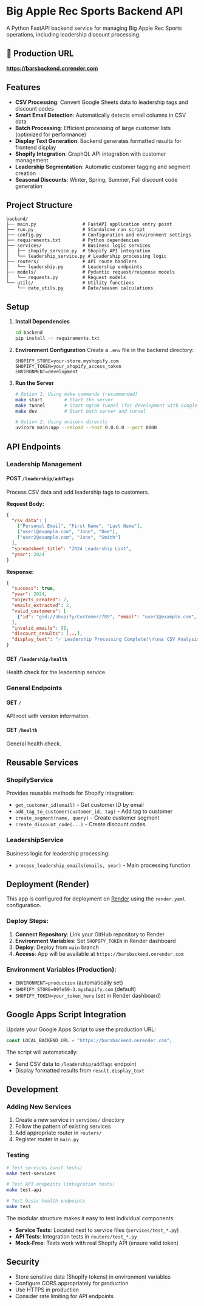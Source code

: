 # Big Apple Rec Sports Backend API

A Python FastAPI backend service for managing Big Apple Rec Sports operations, including leadership discount processing.

## 🚀 **Production URL**
**https://barsbackend.onrender.com**

## Features

- **CSV Processing**: Convert Google Sheets data to leadership tags and discount codes
- **Smart Email Detection**: Automatically detects email columns in CSV data
- **Batch Processing**: Efficient processing of large customer lists (optimized for performance)
- **Display Text Generation**: Backend generates formatted results for frontend display
- **Shopify Integration**: GraphQL API integration with customer management
- **Leadership Segmentation**: Automatic customer tagging and segment creation
- **Seasonal Discounts**: Winter, Spring, Summer, Fall discount code generation

## Project Structure

```
backend/
├── main.py                 # FastAPI application entry point
├── run.py                  # Standalone run script
├── config.py               # Configuration and environment settings
├── requirements.txt        # Python dependencies
├── services/               # Business logic services
│   ├── shopify_service.py  # Shopify API integration
│   └── leadership_service.py # Leadership processing logic
├── routers/                # API route handlers
│   └── leadership.py       # Leadership endpoints
├── models/                 # Pydantic request/response models
│   └── requests.py         # Request models
└── utils/                  # Utility functions
    └── date_utils.py       # Date/season calculations
```

## Setup

1. **Install Dependencies**
   ```bash
   cd backend
   pip install -r requirements.txt
   ```

2. **Environment Configuration**
   Create a `.env` file in the backend directory:
   ```
   SHOPIFY_STORE=your-store.myshopify.com
   SHOPIFY_TOKEN=your_shopify_access_token
   ENVIRONMENT=development
   ```

3. **Run the Server**
   ```bash
   # Option 1: Using make commands (recommended)
   make start        # Start the server
   make tunnel       # Start ngrok tunnel (for development with Google Apps Script)
   make dev          # Start both server and tunnel
   
   # Option 2: Using uvicorn directly
   uvicorn main:app --reload --host 0.0.0.0 --port 8000
   ```

## API Endpoints

### Leadership Management

#### POST `/leadership/addTags`
Process CSV data and add leadership tags to customers.

**Request Body:**
```json
{
  "csv_data": [
    ["Personal Email", "First Name", "Last Name"],
    ["user1@example.com", "John", "Doe"],
    ["user2@example.com", "Jane", "Smith"]
  ],
  "spreadsheet_title": "2024 Leadership List",
  "year": 2024
}
```

**Response:**
```json
{
  "success": true,
  "year": 2024,
  "objects_created": 2,
  "emails_extracted": 2,
  "valid_customers": [
    {"id": "gid://shopify/Customer/789", "email": "user1@example.com", "existing_tags": ["customer"]}
  ],
  "invalid_emails": [],
  "discount_results": [...],
  "display_text": "✅ Leadership Processing Complete!\n\n📊 CSV Analysis:\n• Total rows processed: 3\n..."
}
```

#### GET `/leadership/health`
Health check for the leadership service.

### General Endpoints

#### GET `/`
API root with version information.

#### GET `/health`
General health check.

## Reusable Services

### ShopifyService
Provides reusable methods for Shopify integration:
- `get_customer_id(email)` - Get customer ID by email
- `add_tag_to_customer(customer_id, tag)` - Add tag to customer
- `create_segment(name, query)` - Create customer segment
- `create_discount_code(...)` - Create discount codes

### LeadershipService
Business logic for leadership processing:
- `process_leadership_emails(emails, year)` - Main processing function

## Deployment (Render)

This app is configured for deployment on [Render](https://render.com) using the `render.yaml` configuration.

### Deploy Steps:
1. **Connect Repository**: Link your GitHub repository to Render
2. **Environment Variables**: Set `SHOPIFY_TOKEN` in Render dashboard  
3. **Deploy**: Deploy from `main` branch
4. **Access**: App will be available at `https://barsbackend.onrender.com`

### Environment Variables (Production):
- `ENVIRONMENT=production` (automatically set)
- `SHOPIFY_STORE=09fe59-3.myshopify.com` (default)
- `SHOPIFY_TOKEN=your_token_here` (set in Render dashboard)

## Google Apps Script Integration

Update your Google Apps Script to use the production URL:

```javascript
const LOCAL_BACKEND_URL = "https://barsbackend.onrender.com";
```

The script will automatically:
- Send CSV data to `/leadership/addTags` endpoint
- Display formatted results from `result.display_text`

## Development

### Adding New Services

1. Create a new service in `services/` directory
2. Follow the pattern of existing services
3. Add appropriate router in `routers/`
4. Register router in `main.py`

### Testing

```bash
# Test services (unit tests)
make test-services

# Test API endpoints (integration tests)
make test-api  

# Test basic health endpoints
make test
```

The modular structure makes it easy to test individual components:
- **Service Tests**: Located next to service files (`services/test_*.py`)  
- **API Tests**: Integration tests in `routers/test_*.py`
- **Mock-Free**: Tests work with real Shopify API (ensure valid token)

## Security

- Store sensitive data (Shopify tokens) in environment variables
- Configure CORS appropriately for production
- Use HTTPS in production
- Consider rate limiting for API endpoints 